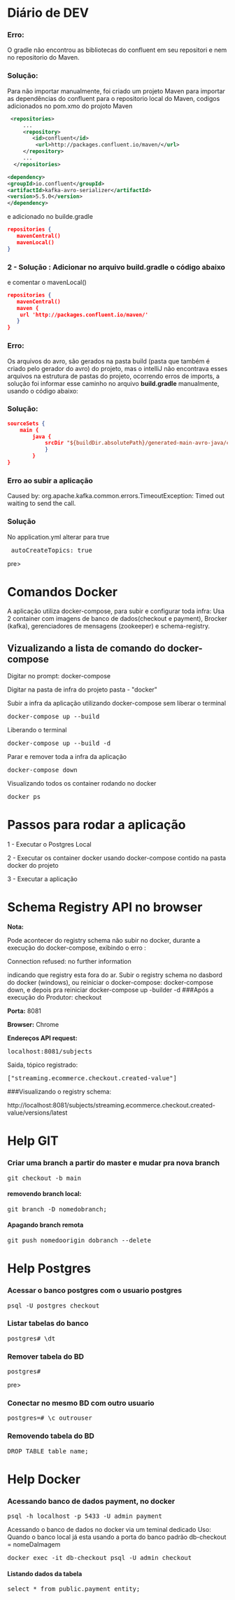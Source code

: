 # Diário de DEV

### <b>Erro:</b>
O gradle não encontrou as bibliotecas do confluent em seu repositori 
e nem no repositorio do Maven.

### <b>Solução:</b>
Para não importar manualmente, foi criado um projeto Maven para importar as dependências do
confluent para o repositorio local do Maven,
codigos adicionados no pom.xmo do projoto Maven

~~~xml
 <repositories>
     ...
     <repository>
        <id>confluent</id>
         <url>http://packages.confluent.io/maven/</url>
     </repository>
     ...
  </repositories>
~~~

~~~xml
<dependency>
<groupId>io.confluent</groupId>
<artifactId>kafka-avro-serializer</artifactId>
<version>5.5.0</version>
</dependency>
~~~

e adicionado no builde.gradle
``` json
repositories {
   mavenCentral()
   mavenLocal()
}
```

### 2 - Solução : Adicionar no arquivo build.gradle o código abaixo
e comentar o mavenLocal()
``` json
repositories {
   mavenCentral()
   maven {
    url 'http://packages.confluent.io/maven/'
   }
}
```

### <b>Erro:</b>
Os arquivos do avro, são gerados na pasta build (pasta que também é criado pelo gerador do avro) do projeto, mas o  intelliJ não encontrava esses arquivos 
na estrutura de pastas do projeto, ocorrendo erros de imports, a solução foi 
informar esse caminho no arquivo <b>build.gradle</b> manualmente, usando o código abaixo:

### <b>Solução:</b>

``` json
sourceSets {
    main {
        java {
            srcDir "${buildDir.absolutePath}/generated-main-avro-java/com/udinei/dio/ecommerce/checkout/api/event"
            }
        }
}
```

### Erro ao subir a aplicação
Caused by: org.apache.kafka.common.errors.TimeoutException: Timed out waiting to send the call.

### Solução

No application.yml alterar para true

   <pre> autoCreateTopics: true </pre>pre>

# Comandos Docker
A aplicação utiliza docker-compose, para subir e configurar toda infra:
Usa 2 container com imagens de banco de dados(checkout e payment), Brocker (kafka), 
gerenciadores de mensagens (zookeeper) e schema-registry.


## Vizualizando a lista de comando do docker-compose

Digitar no prompt: docker-compose

Digitar na pasta de infra do projeto pasta - "docker"

Subir a infra da aplicação utilizando docker-compose sem liberar o terminal 
<pre>docker-compose up --build </pre>

Liberando o terminal
<pre>docker-compose up --build -d </pre>

Parar e remover toda a infra da aplicação
<pre>docker-compose down </pre>

Visualizando todos os container rodando no docker
<pre>docker ps </pre>


# Passos para rodar a aplicação 
1 - Executar o Postgres Local

2 - Executar os container docker usando docker-compose contido na pasta docker do projeto

3 - Executar a aplicação


# Schema Registry API no browser 
<b>Nota:</b>

Pode acontecer do registry schema não subir no docker, durante a execução do docker-compose,
exibindo o erro : 

Connection refused: no further information

indicando que registry esta fora do ar. Subir o registry schema no dasbord do docker (windows),
ou reiniciar o docker-compose: docker-compose down, e depois pra reiniciar 
docker-compose up -builder -d
###Após a execução do Produtor: checkout

<b>Porta:</b> 8081

<b>Browser:</b> Chrome

<b>Endereços API request:</b>

<pre>localhost:8081/subjects</pre>

Saida, tópico registrado:

<pre>["streaming.ecommerce.checkout.created-value"]</pre>

###Visualizando o registry schema:

http://localhost:8081/subjects/streaming.ecommerce.checkout.created-value/versions/latest

# Help GIT
### Criar uma branch a partir do master e mudar pra nova branch

<pre>git checkout -b main</pre>

#### removendo branch local:

<pre>git branch -D nomedobranch;</pre>

#### Apagando branch remota

<pre>git push nomedoorigin dobranch --delete </pre>

# Help Postgres
### Acessar o banco postgres com o usuario postgres

<pre>psql -U postgres checkout</pre>

### Listar tabelas do banco

<pre>postgres# \dt</pre>

### Remover tabela do BD

<pre>postgres#</pre>pre>

### Conectar no mesmo BD com outro usuario

<pre>postgres=# \c outrouser</pre>

### Removendo tabela do BD

<pre>DROP TABLE table_name;</pre>

# Help Docker
### Acessando banco de dados payment, no docker

<pre>psql -h localhost -p 5433 -U admin payment</pre>

Acessando o banco de dados no docker via um teminal dedicado
Uso: Quando o banco local já esta usando a porta do banco padrão
db-checkout = nomeDaImagem

<pre>docker exec -it db-checkout psql -U admin checkout</pre>

#### Listando dados da tabela

<pre>select * from public.payment_entity;</pre>

